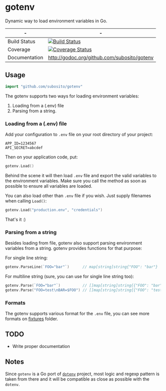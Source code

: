 # gotenv

Dynamic way to load environment variables in Go.

|-              | -                                                  |
|---------------|----------------------------------------------------|
| Build Status  | [![Build Status][travis-img]][travis-url]          |
| Coverage      | [![Coverage Status][coveralls-img]][coveralls-url] |
| Documentation | http://godoc.org/github.com/subosito/gotenv        |

## Usage

```go
import "github.com/subosito/gotenv"
```

The gotenv supports two ways for loading environment variables:

1. Loading from a (.env) file
2. Parsing from a string.

### Loading from a (.env) file

Add your configuration to `.env` file on your root directory of your project:

```
APP_ID=1234567
API_SECRET=abcdef
```

Then on your application code, put:

```go
gotenv.Load()
```

Behind the scene it will then load `.env` file and export the valid variables to the environment variables. Make sure you call the method as soon as possible to ensure all variables are loaded.

You can also load other than `.env` file if you wish. Just supply filenames when calling `Load()`:

```go
gotenv.Load("production.env", "credentials")
```

That's it :)

### Parsing from a string

Besides loading from file, gotenv also support parsing environment variables from a string. gotenv provides functions for that purpose:

For single line string:

```go
gotenv.ParseLine(`FOO="bar"`)      // map[string]string{"FOO": "bar"}
```

For multiline string (sure, you can use for single line string too):

```go
gotenv.Parse(`FOO="bar"`)          // []map[string]string{{"FOO": "bar"}}
gotenv.Parse("FOO=test\nBAR=$FOO") // []map[string]string{{"FOO": "test"}, {"BAR": "test"}}
```

### Formats

The gotenv supports various format for the `.env` file, you can see more formats on [fixtures](./fixtures) folder.

## TODO

- Write proper documentation

## Notes

Since `gotenv` is a Go port of [`dotenv`](https://github.com/bkeepers/dotenv) project, most logic and regexp pattern is taken from there and it will be compatible as close as possible with the `dotenv`.

[travis-img]: https://travis-ci.org/subosito/gotenv.png
[travis-url]: https://travis-ci.org/subosito/gotenv
[coveralls-img]: https://coveralls.io/repos/subosito/gotenv/badge.png?branch=master
[coveralls-url]: https://coveralls.io/r/subosito/gotenv?branch=master

